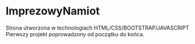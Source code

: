 # ImprezowyNamiot
Strona utworzona w technologiach HTML/CSS/BOOTSTRAP/JAVASCRIPT
Pierwszy projekt poprowadzony od początku do końca.
